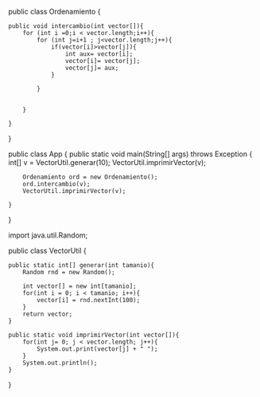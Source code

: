 public class Ordenamiento {
    
    public void intercambio(int vector[]){
        for (int i =0;i < vector.length;i++){
            for (int j=i+1 ; j<vector.length;j++){
                if(vector[i]>vector[j]){
                    int aux= vector[i];
                    vector[i]= vector[j];
                    vector[j]= aux;
                }

            }

            
        }
        
    }


}





public class App {
    public static void main(String[] args) throws Exception {
        int[] v = VectorUtil.generar(10);
        VectorUtil.imprimirVector(v);

        Ordenamiento ord = new Ordenamiento();
        ord.intercambio(v);
        VectorUtil.imprimirVector(v);

    }
}





import java.util.Random;

public class VectorUtil {

    public static int[] generar(int tamanio){
        Random rnd = new Random();
        
        int vector[] = new int[tamanio];
        for(int i = 0; i < tamanio; i++){
            vector[i] = rnd.nextInt(100);
        }
        return vector;
    }

    public static void imprimirVector(int vector[]){
        for(int j= 0; j < vector.length; j++){
            System.out.print(vector[j] + " ");
        }
        System.out.println();
    }
}


